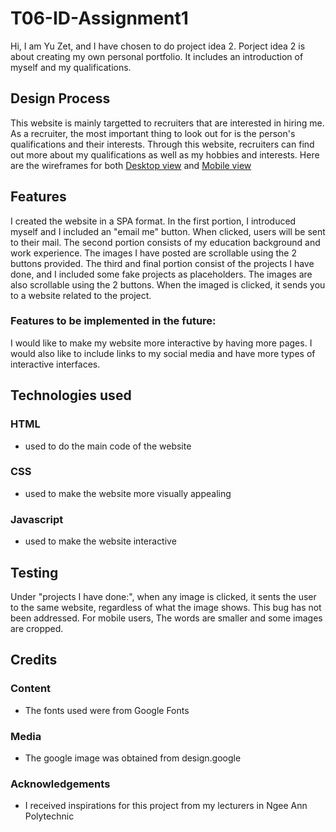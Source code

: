 # T06-ID-Assignment1
Hi, I am Yu Zet, and I have chosen to do project idea 2. Porject idea 2 is about creating my own personal portfolio. It includes an introduction of myself and my qualifications.
## Design Process
This website is mainly targetted to recruiters that are interested in hiring me. As a recruiter, the most important thing to look out for is the person's qualifications and their interests. Through this website, recruiters can find out more about my qualifications as well as my hobbies and interests. Here are the wireframes for both [Desktop view](https://github.com/YuZet/T06-ID-Assignment1/files/7648716/Desktop.view.pdf) and [Mobile view](https://github.com/YuZet/T06-ID-Assignment1/files/7648717/Mobile.view.pdf)


## Features
I created the website in a SPA format. In the first portion, I introduced myself and I included an "email me" button. When clicked, users will be sent to their mail.
The second portion consists of my education background and work experience. The images I have posted are scrollable using the 2 buttons provided.
The third and final portion consist of the projects I have done, and I included some fake projects as placeholders. The images are also scrollable using the 2 buttons. When the imaged is clicked, it sends you to a website related to the project.
### Features to be implemented in the future:
I would like to make my website more interactive by having more pages. I would also like to include links to my social media and have more types of interactive interfaces.
## Technologies used
### HTML 
- used to do the main code of the website
### CSS 
- used to make the website more visually appealing
### Javascript 
- used to make the website interactive
## Testing
Under "projects I have done:", when any image is clicked, it sents the user to the same website, regardless of what the image shows. This bug has not been addressed. For mobile users, The words are smaller and some images are cropped.
## Credits
### Content
- The fonts used were from Google Fonts
### Media 
- The google image was obtained from design.google
### Acknowledgements 
- I received inspirations for this project from my lecturers in Ngee Ann Polytechnic
